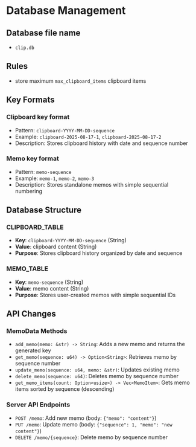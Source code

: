 # Database Management

## Database file name
- `clip.db`

## Rules
- store maximum `max_clipboard_items` clipboard items

## Key Formats

### Clipboard key format
- Pattern: `clipboard-YYYY-MM-DD-sequence`
- Example: `clipboard-2025-08-17-1`, `clipboard-2025-08-17-2`
- Description: Stores clipboard history with date and sequence number

### Memo key format  
- Pattern: `memo-sequence`
- Example: `memo-1`, `memo-2`, `memo-3`
- Description: Stores standalone memos with simple sequential numbering

## Database Structure

### CLIPBOARD_TABLE
- **Key**: `clipboard-YYYY-MM-DD-sequence` (String)
- **Value**: clipboard content (String)
- **Purpose**: Stores clipboard history organized by date and sequence

### MEMO_TABLE
- **Key**: `memo-sequence` (String)  
- **Value**: memo content (String)
- **Purpose**: Stores user-created memos with simple sequential IDs

## API Changes

### MemoData Methods
- `add_memo(memo: &str) -> String`: Adds a new memo and returns the generated key
- `get_memo(sequence: u64) -> Option<String>`: Retrieves memo by sequence number
- `update_memo(sequence: u64, memo: &str)`: Updates existing memo
- `delete_memo(sequence: u64)`: Deletes memo by sequence number
- `get_memo_items(count: Option<usize>) -> Vec<MemoItem>`: Gets memo items sorted by sequence (descending)

### Server API Endpoints
- `POST /memo`: Add new memo (body: `{"memo": "content"}`)
- `PUT /memo`: Update memo (body: `{"sequence": 1, "memo": "new content"}`)
- `DELETE /memo/{sequence}`: Delete memo by sequence number   
